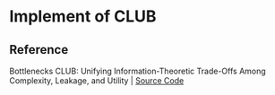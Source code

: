 # Implement of CLUB

## Reference

Bottlenecks CLUB: Unifying Information-Theoretic Trade-Offs Among Complexity, Leakage, and Utility | [Source Code](https://github.com/BehroozRazeghi/Bottlenecks-CLUB)
